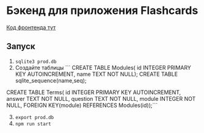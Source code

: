 # Бэкенд для приложения Flashcards

[Код фронтенда тут](https://github.com/David-Vanuxin/flashcards)

## Запуск
1. `sqlite3 prod.db`
2. Создайте таблицы ```
CREATE TABLE Modules(
	id INTEGER PRIMARY KEY AUTOINCREMENT,
	name TEXT NOT NULL);
	CREATE TABLE sqlite_sequence(name,seq);

CREATE TABLE Terms(
	id INTEGER PRIMARY KEY AUTOINCREMENT,
	answer TEXT NOT NULL,
	question TEXT NOT NULL,
	module INTEGER NOT NULL,
	FOREIGN KEY(module) REFERENCES Modules(id));```

3. `export prod.db`
4. `npm run start`